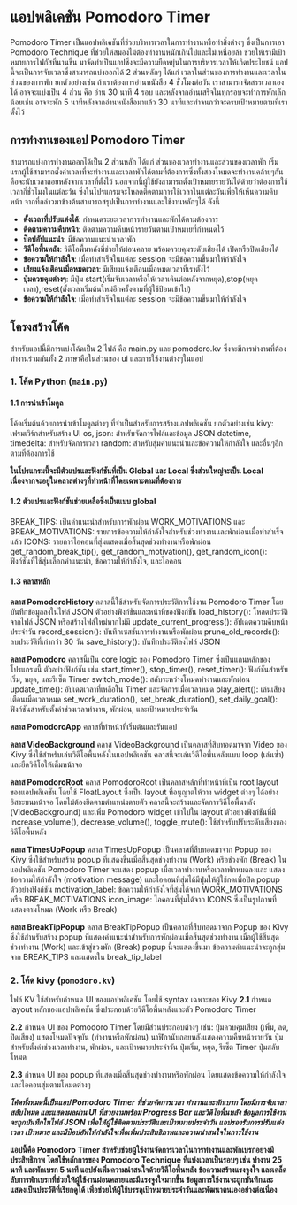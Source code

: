 # แอปพลิเคชัน Pomodoro Timer

Pomodoro Timer เป็นแอปพลิเคชันที่ช่วยบริหารเวลาในการทำงานหรือทำสิ่งต่างๆ ซึ่งเป็นการเอา Pomodoro Technique ที่ช่วยให้สมองไม้ต้องทำงานหนักเกินไปและไม่เหนื่อยล้า ช่วยให้เรามีเป้าหมายการโฟกัสที่นานขึ้น มาจัดทำเป็นแอปซึ่งจะมีความยืดหยุ่นในการบริหารเวลาให้เกิดประโยชน์ แอปนี้จะเป็นการจับเวลาซึ่งสามารถแบ่งออกได้ 2 ส่วนหลักๆ
ได้แก่ เวลาในส่วนของการทำงานและเวลาในส่วนของการพัก ยกตัวอย่างเช่น ถ้าเราต้องการอ่านหนังสือ 4 ชั่วโมงต่อวัน เราสามารถจัดสรรเวลาเองได้ อาจจะแบ่งเป็น 4 ส่วน คือ อ่าน 30 นาที 4 รอบ และหลังจากอ่านเสร็จในทุกรอบจะทำการพักเล็กน้อยเช่น อาจจะพัก 5 นาทีหลังจากอ่านหนังสือมาแล้ว 30 นาทีและทำจนกว่าจะครบเป้าหมายตามที่เราตั้งไว้


## การทำงานของแอป Pomodoro Timer
สามารถแบ่งการทำงานออกได้เป็น 2 ส่วนหลัก ได้แก่ ส่วนของเวลาทำงานและส่วนของเวลาพัก
    เริ่มแรกผู้ใช้สามารถตั้งค่าเวลาที่จะทำงานและเวลาพักได้ตามที่ต้องการซึ่งทั้งสองโหมดจะทำงานคล้ายๆกันคือจะนับเวลาถอยหลังจากเวลาที่ตั้งไว้
นอกจากนี้ผู้ใช้ยังสามารถตั้งเป้าหมายรายวันได้ด้วยว่าต้องการใช้เวลากี่ชั่วโมงในแต่ละวัน ซึ่งในโปรแกรมจะโหลดติดตามการใช้เวลาในแต่ละวันเพื่อให้เห็นความคืบหน้า 
จากที่กล่าวมาข้างต้นสามารถสรุปเป็นการทำงานและใช้งานหลักๆได้ ดังนี้

- **ตั้งเวลาที่ปรับแต่งได้**: กำหนดระยะเวลาการทำงานและพักได้ตามต้องการ
- **ติดตามความคืบหน้า**: ติดตามความคืบหน้ารายวันตามเป้าหมายที่กำหนดไว้
- **ป๊อปอัปแนะนำ**: มีข้อความแนะนำเวลาพัก
- **วิดีโอพื้นหลัง**: วิดีโอพื้นหลังที่ช่วยให้ผ่อนคลาย พร้อมควบคุมระดับเสียงได้ เปิดหรือปิดเสียงได้
- **ข้อความให้กำลังใจ**: เมื่อทำสำเร็จในแต่ละ session จะมีข้อความขึ้นมาให้กำลังใจ
- **เสียงแจ้งเตือนเมื่อหมดเวลา**: มีเสียงแจ้งเตือนเมื่อหมดเวลาที่เราตั้งไว้
- **ปุ่มควบคุมต่างๆ**: มีปุ่ม start(เริ่มจับเวลาหรือให้เวลาเดินต่อหลังจากหยุด),stop(หยุดเวลา),reset(ตั้งเวลาเริ่มต้นใหม่อีกครั้งตามที่ผู้ใช้ป้อนเข้าไป)
- **ข้อความให้กำลังใจ**: เมื่อทำสำเร็จในแต่ละ session จะมีข้อความขึ้นมาให้กำลังใจ



## โครงสร้างโค้ด
สำหรับแอปนี้มีการแบ่งโค้ดเป็น 2 ไฟล์ คือ main.py และ pomodoro.kv ซึ่งจะมีการทำงานที่ต้องทำงานร่วมกันทั้ง 2 ภาษาคือในส่วนของ ui และการใช้งานต่างๆในแอป
### 1. โค้ด Python (`main.py`)
#### 1.1 การนำเข้าโมดูล
โค้ดเริ่มต้นด้วยการนำเข้าโมดูลต่างๆ ที่จำเป็นสำหรับการสร้างแอปพลิเคชัน ยกตัวอย่างเช่น
kivy: เฟรมเวิร์กสำหรับสร้าง UI
os, json: สำหรับจัดการไฟล์และข้อมูล JSON
datetime, timedelta: สำหรับจัดการเวลา
random: สำหรับสุ่มคำแนะนำและข้อความให้กำลังใจ
และอื่นๆอีกตามที่ต้องการใช้

**ในโปรแกรมนี้จะมีตัวแปรและฟังก์ชันที่เป็น Global และ Local ซึ่งส่วนใหญ่จะเป็น Local เนื่องจากจะอยู่ในคลาสต่างๆที่ทำหน้าที่โดยเฉพาะตามที่ต้องการ**

#### 1.2 ตัวแปรและฟังก์ชันช่วยเหลือซึ่งเป็นแบบ global
BREAK_TIPS: เป็นคำแนะนำสำหรับการพักผ่อน
WORK_MOTIVATIONS และ BREAK_MOTIVATIONS: รายการข้อความให้กำลังใจสำหรับช่วงทำงานและพักผ่อนเมื่อทำสำเร็จแล้ว
ICONS: รายการไอคอนที่สุ่มแสดงเมื่อสิ้นสุดช่วงทำงานหรือพักผ่อน
get_random_break_tip(), get_random_motivation(), get_random_icon(): ฟังก์ชันที่ใช้สุ่มเลือกคำแนะนำ, ข้อความให้กำลังใจ, และไอคอน

#### 1.3 คลาสหลัก
**คลาส PomodoroHistory**
คลาสนี้ใช้สำหรับจัดการประวัติการใช้งาน Pomodoro Timer โดยบันทึกข้อมูลลงในไฟล์ JSON ตัวอย่างฟังก์ชันและหน้าที่ของฟังก์ชัน
load_history(): โหลดประวัติจากไฟล์ JSON หรือสร้างไฟล์ใหม่หากไม่มี
update_current_progress(): อัปเดตความคืบหน้าประจำวัน
record_session(): บันทึกเซสชันการทำงานหรือพักผ่อน
prune_old_records(): ลบประวัติที่เก่ากว่า 30 วัน
save_history(): บันทึกประวัติลงไฟล์ JSON

**คลาส Pomodoro**
คลาสนี้เป็น core logic ของ Pomodoro Timer ซึ่งเป็นแกนหลักของโปรแกรมนี้ ตัวอย่างฟังก์ชัน เช่น
start_timer(), stop_timer(), reset_timer(): ฟังก์ชันสำหรับเริ่ม, หยุด, และรีเซ็ต Timer
switch_mode(): สลับระหว่างโหมดทำงานและพักผ่อน
update_time(): อัปเดตเวลาที่เหลือใน Timer และจัดการเมื่อเวลาหมด
play_alert(): เล่นเสียงเตือนเมื่อเวลาหมด
set_work_duration(), set_break_duration(), set_daily_goal(): ฟังก์ชันสำหรับตั้งค่าช่วงเวลาทำงาน, พักผ่อน, และเป้าหมายประจำวัน

**คลาส PomodoroApp**
คลาสที่ทำหน้าที่เริ่มต้นและรันแอป

**คลาส VideoBackground**
คลาส VideoBackground เป็นคลาสที่สืบทอดมาจาก Video ของ Kivy ซึ่งใช้สำหรับเล่นวิดีโอพื้นหลังในแอปพลิเคชัน คลาสนี้จะเล่นวิดีโอพื้นหลังแบบ loop (เล่นซ้ำ) และยืดวิดีโอให้เต็มหน้าจอ

**คลาส PomodoroRoot**
คลาส PomodoroRoot เป็นคลาสหลักที่ทำหน้าที่เป็น root layout ของแอปพลิเคชัน โดยใช้ FloatLayout ซึ่งเป็น layout ที่อนุญาตให้วาง widget ต่างๆ ได้อย่างอิสระบนหน้าจอ โดยไม่ต้องยึดตามตำแหน่งตายตัว คลาสนี้จะสร้างและจัดการวิดีโอพื้นหลัง (VideoBackground) และเพิ่ม Pomodoro widget เข้าไปใน layout ตัวอย่างฟังก์ชันที่มี increase_volume(), decrease_volume(), toggle_mute(): ใช้สำหรับปรับระดับเสียงของวิดีโอพื้นหลัง

**คลาส TimesUpPopup**
คลาส TimesUpPopup เป็นคลาสที่สืบทอดมาจาก Popup ของ Kivy ซึ่งใช้สำหรับสร้าง popup ที่แสดงขึ้นเมื่อสิ้นสุดช่วงทำงาน (Work) หรือช่วงพัก (Break) ในแอปพลิเคชัน Pomodoro Timer 
จะแสดง popup เมื่อเวลาทำงานหรือเวลาพักหมดลงและ
แสดงข้อความให้กำลังใจ (motivation message) และไอคอนที่สุ่มได้มีปุ่มให้ผู้ใช้กดเพื่อปิด popup
ตัวอย่างฟังก์ชัน motivation_label: ข้อความให้กำลังใจที่สุ่มได้จาก WORK_MOTIVATIONS หรือ BREAK_MOTIVATIONS
icon_image: ไอคอนที่สุ่มได้จาก ICONS ซึ่งเป็นรูปภาพที่แสดงตามโหมด (Work หรือ Break)


**คลาส BreakTipPopup**
คลาส BreakTipPopup เป็นคลาสที่สืบทอดมาจาก Popup ของ Kivy ซึ่งใช้สำหรับสร้าง popup ที่แสดงคำแนะนำสำหรับการพักผ่อนเมื่อสิ้นสุดช่วงทำงาน
เมื่อผู้ใช้สิ้นสุดช่วงทำงาน (Work) และเข้าสู่ช่วงพัก (Break) popup นี้จะแสดงขึ้นมา
ข้อความคำแนะนำจะถูกสุ่มจาก BREAK_TIPS และแสดงใน break_tip_label

### 2. โค้ด kivy (`pomodoro.kv`)
ไฟล์ KV ใช้สำหรับกำหนด UI ของแอปพลิเคชัน โดยใช้ syntax เฉพาะของ Kivy
**2.1 <PomodoroRoot>**
กำหนด layout หลักของแอปพลิเคชัน ซึ่งประกอบด้วยวิดีโอพื้นหลังและตัว Pomodoro Timer

**2.2<Pomodoro>**
กำหนด UI ของ Pomodoro Timer โดยมีส่วนประกอบต่างๆ เช่น:
ปุ่มควบคุมเสียง (เพิ่ม, ลด, ปิดเสียง)
แสดงโหมดปัจจุบัน (ทำงานหรือพักผ่อน)
นาฬิกานับถอยหลังแสดงความคืบหน้ารายวัน
ปุ่มสำหรับตั้งค่าช่วงเวลาทำงาน, พักผ่อน, และเป้าหมายประจำวัน
ปุ่มเริ่ม, หยุด, รีเซ็ต Timer ปุ่มสลับโหมด

**2.3<TimesUpPopup>**
กำหนด UI ของ popup ที่แสดงเมื่อสิ้นสุดช่วงทำงานหรือพักผ่อน โดยแสดงข้อความให้กำลังใจและไอคอนสุ่มตามโหมดต่างๆ


***โค้ดทั้งหมดนี้เป็นแอป Pomodoro Timer ที่ช่วยจัดการเวลา ทำงานและพักเบรก โดยมีการจับเวลา สลับโหมด และแสดงผลผ่าน UI ที่สวยงามพร้อม Progress Bar และวิดีโอพื้นหลัง ข้อมูลการใช้งานจะถูกบันทึกในไฟล์ JSON เพื่อให้ผู้ใช้ติดตามประวัติและเป้าหมายประจำวัน แอปรองรับการปรับแต่งเวลา เป้าหมาย และมีป๊อปอัพให้กำลังใจเพื่อเพิ่มประสิทธิภาพและความน่าสนใจในการใช้งาน***


**แอปนี้คือ Pomodoro Timer สำหรับช่วยผู้ใช้งานจัดการเวลาในการทำงานและพักเบรกอย่างมีประสิทธิภาพ โดยใช้หลักการของ Pomodoro Technique ที่แบ่งเวลาเป็นรอบๆ เช่น ทำงาน 25 นาที และพักเบรก 5 นาที แอปยังเพิ่มความน่าสนใจด้วยวิดีโอพื้นหลัง ข้อความสร้างแรงจูงใจ และเคล็ดลับการพักเบรกที่ช่วยให้ผู้ใช้งานผ่อนคลายและมีแรงจูงใจมากขึ้น ข้อมูลการใช้งานจะถูกบันทึกและแสดงเป็นประวัติที่เรียกดูได้ เพื่อช่วยให้ผู้ใช้บรรลุเป้าหมายประจำวันและพัฒนาตนเองอย่างต่อเนื่อง**

